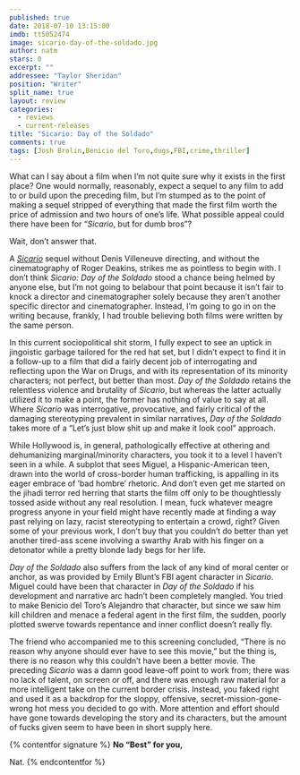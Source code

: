 ```yaml
---
published: true
date: 2018-07-10 13:15:00
imdb: tt5052474
image: sicario-day-of-the-soldado.jpg
author: natm
stars: 0
excerpt: ""
addressee: "Taylor Sheridan"
position: "Writer"
split_name: true
layout: review
categories: 
  - reviews
  - current-releases
title: "Sicario: Day of the Soldado"
comments: true
tags: [Josh Brolin,Benicio del Toro,dugs,FBI,crime,thriller]
---
```


What can I say about a film when I’m not quite sure why it exists in the first place? One would normally, reasonably, expect a sequel to any film to add to or build upon the preceding film, but I’m stumped as to the point of making a sequel stripped of everything that made the first film worth the price of admission and two hours of one’s life. What possible appeal could there have been for “_Sicario_, but for dumb bros”?

Wait, don’t answer that.

A [_Sicario_](http://www.dearcastandcrew.com/content/2015/10/26/sicario.html) sequel without Denis Villeneuve directing, and without the cinematography of Roger Deakins, strikes me as pointless to begin with. I don’t think _Sicario: Day of the Soldado_ stood a chance being helmed by anyone else, but I’m not going to belabour that point because it isn’t fair to knock a director and cinematographer solely because they aren’t another specific director and cinematographer. Instead, I’m going to go in on the writing because, frankly, I had trouble believing both films were written by the same person.

In this current sociopolitical shit storm, I fully expect to see an uptick in jingoistic garbage tailored for the red hat set, but I didn’t expect to find it in a follow-up to a film that did a fairly decent job of interrogating and reflecting upon the War on Drugs, and with its representation of its minority characters; not perfect, but better than most. _Day of the Soldado_ retains the relentless violence and brutality of _Sicario_, but whereas the latter actually utilized it to make a point, the former has nothing of value to say at all. Where _Sicario_ was interrogative, provocative, and fairly critical of the damaging stereotyping prevalent in similar narratives, _Day of the Soldado_ takes more of a “Let’s just blow shit up and make it look cool” approach.

While Hollywood is, in general, pathologically effective at othering and dehumanizing marginal/minority characters, you took it to a level I haven’t seen in a while. A subplot that sees Miguel, a Hispanic-American teen, drawn into the world of cross-border human trafficking, is appalling in its eager embrace of ’bad hombre’ rhetoric. And don’t even get me started on the jihadi terror red herring that starts the film off only to be thoughtlessly tossed aside without any real resolution. I mean, fuck whatever meagre progress anyone in your field might have recently made at finding a way past relying on lazy, racist stereotyping to entertain a crowd, right? Given some of your previous work, I don’t buy that you couldn’t do better than yet another tired-ass scene involving a swarthy Arab with his finger on a detonator while a pretty blonde lady begs for her life.

_Day of the Soldado_ also suffers from the lack of any kind of moral center or anchor, as was provided by Emily Blunt’s FBI agent character in _Sicario_. Miguel could have been that character in _Day of the Soldado_ if his development and narrative arc hadn’t been completely mangled. You tried to make Benicio del Toro’s Alejandro that character, but since we saw him kill children and menace a federal agent in the first film, the sudden, poorly plotted swerve towards repentance and inner conflict doesn’t really fly.

The friend who accompanied me to this screening concluded, “There is no reason why anyone should ever have to see this movie,” but the thing is, there is no reason why this couldn’t have been a better movie. The preceding _Sicario_ was a damn good leave-off point to work from; there was no lack of talent, on screen or off, and there was enough raw material for a more intelligent take on the current border crisis. Instead, you faked right and used it as a backdrop for the sloppy, offensive, secret-mission-gone-wrong hot mess you decided to go with. More attention and effort should have gone towards developing the story and its characters, but the amount of fucks given seem to have been in short supply here.

{% contentfor signature %}
**No “Best” for you,**

Nat.
{% endcontentfor %}